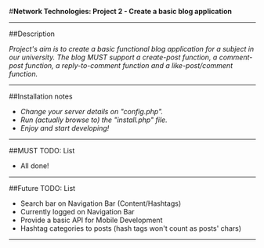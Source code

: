 
#**Network Technologies: Project 2 - Create a basic blog application**

----------

##Description

*Project's aim is to create a basic functional blog application for a subject in our university. The blog MUST support a create-post function, a comment-post function, a reply-to-comment function and a like-post/comment function.*


----------

##Installation notes


- *Change your server details on "config.php".*
- *Run (actually browse to) the "install.php" file.*
- *Enjoy and start developing!*

----------


##MUST TODO: List

 - All done!
 

----------



##Future TODO: List

 - Search bar on Navigation Bar (Content/Hashtags)
 - Currently logged on Navigation Bar
 - Provide a basic API for Mobile Development
 - Hashtag categories to posts (hash tags won't count as posts' chars)


----------
